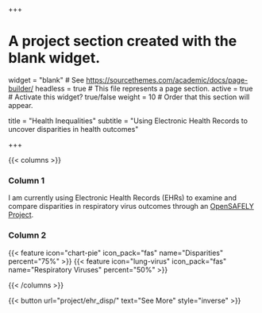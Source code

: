 +++
# A project section created with the blank widget.
widget = "blank"  # See https://sourcethemes.com/academic/docs/page-builder/
headless = true  # This file represents a page section.
active = true # Activate this widget? true/false
weight = 10  # Order that this section will appear.

title = "Health Inequalities"
subtitle = "Using Electronic Health Records to uncover disparities in health outcomes"

+++

{{< columns >}}
### Column 1
I am currently using Electronic Health Records (EHRs) to examine and compare disparities in respiratory virus outcomes through an [OpenSAFELY Project](https://www.opensafely.org/approved-projects/#project-176).

<div class="column-divider"></div>

### Column 2
{{< feature icon="chart-pie" icon_pack="fas" name="Disparities" percent="75%" >}}
{{< feature icon="lung-virus" icon_pack="fas" name="Respiratory Viruses" percent="50%" >}}

{{< /columns >}}

{{< button url="project/ehr_disp/" text="See More" style="inverse" >}}